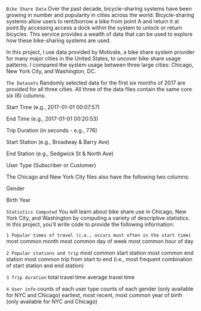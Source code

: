 `Bike Share Data`
Over the past decade, bicycle-sharing systems have been growing in number and popularity in cities across the world. Bicycle-sharing systems allow users to rent/borrow a bike from point A and return it at point.By accessing access a dock within the system to unlock or return bicycles. This service provides a wealth of data that can be used to explore how these bike-sharing systems are used.

In this project, I use data provided by Motivate, a bike share system provider for many major cities in the United States, to uncover bike share usage patterns. I compared the system usage between three large cities: Chicago, New York City, and Washington, DC.

`The Datasets`
Randomly selected data for the first six months of 2017 are provided for all three cities. All three of the data files contain the same core six (6) columns:

Start Time (e.g., 2017-01-01 00:07:57)

End Time (e.g., 2017-01-01 00:20:53)

Trip Duration (in seconds - e.g., 776)

Start Station (e.g., Broadway & Barry Ave)

End Station (e.g., Sedgwick St & North Ave)

User Type (Subscriber or Customer)

The Chicago and New York City files also have the following two columns:

Gender

Birth Year

`Statistics Computed`
You will learn about bike share use in Chicago, New York City, and Washington by computing a variety of descriptive statistics. In this project, you'll write code to provide the following information:

`1 Popular times of travel (i.e., occurs most often in the start time)`
most common month
most common day of week
most common hour of day

`2 Popular stations and trip`
most common start station
most common end station
most common trip from start to end (i.e., most frequent combination of start station and end station)

`3 Trip duration`
total travel time
average travel time

`4 User info`
counts of each user type
counts of each gender (only available for NYC and Chicago)
earliest, most recent, most common year of birth (only available for NYC and Chicago)
